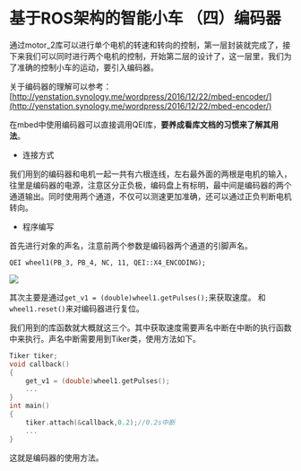 # 基于ROS架构的智能小车 （四）编码器

通过motor_2库可以进行单个电机的转速和转向的控制，第一层封装就完成了，接下来我们可以同时进行两个电机的控制，开始第二层的设计了，这一层里，我们为了准确的控制小车的运动，要引入编码器。

关于编码器的理解可以参考：[http://yenstation.synology.me/wordpress/2016/12/22/mbed-encoder/](http://yenstation.synology.me/wordpress/2016/12/22/mbed-encoder/)

在mbed中使用编码器可以直接调用QEI库，**要养成看库文档的习惯来了解其用法**。

-  连接方式

我们用到的编码器和电机一起一共有六根连线，左右最外面的两根是电机的输入，往里是编码器的电源，注意区分正负极，编码盘上有标明，最中间是编码器的两个通道输出。同时使用两个通道，不仅可以测速更加准确，还可以通过正负判断电机转向。

- 程序编写

首先进行对象的声名，注意前两个参数是编码器两个通道的引脚声名。

`
QEI wheel1(PB_3, PB_4, NC, 11, QEI::X4_ENCODING);
`

![](https://i.imgur.com/D3tGWek.png)

其次主要是通过`get_v1 = (double)wheel1.getPulses();`来获取速度。
和 ` wheel1.reset()`来对编码器进行复位。

我们用到的库函数就大概就这三个。其中获取速度需要声名中断在中断的执行函数中来执行。声名中断需要用到Tiker类，使用方法如下。

```c++
Tiker tiker;
void callback()
{
	get_v1 = (double)wheel1.getPulses();
	...
}
int main()
{
	tiker.attach(&callback,0.2);//0.2s中断
	...
}
```

这就是编码器的使用方法。